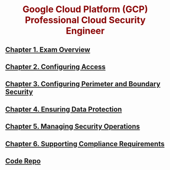 # Google Cloud Platform (GCP) Professional Cloud Security Engineer
## [Chapter 1. Exam Overview](1.md)
## [Chapter 2. Configuring Access](2.md)
## [Chapter 3. Configuring Perimeter and Boundary Security](3.md)
## [Chapter 4. Ensuring Data Protection](4.md)
## [Chapter 5. Managing Security Operations](5.md)
## [Chapter 6. Supporting Compliance Requirements](6.md)
## [Code Repo](https://github.com/Apress/Google-Cloud-Platform-GCP-Professional-Cloud-Security-Engineer-Certification-Companion)

    
<style>
    h1 {
        color: DarkRed;
        text-align: center;
    }
    h2 {
        color: DarkBlue;
    }
    h3 {
        color: DarkGreen;
    }
    h4 {
        color: DarkMagenta;
    }
    strong {
        color: Maroon;
    }
    code {
        color: Maroon;
    }
    em {
        color: Maroon;
    }
    img {
        display: block;
        margin-left: auto;
        margin-right: auto
